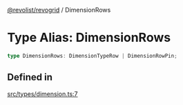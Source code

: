 [@revolist/revogrid](README.md) / DimensionRows

# Type Alias: DimensionRows

```ts
type DimensionRows: DimensionTypeRow | DimensionRowPin;
```

## Defined in

[src/types/dimension.ts:7](https://github.com/revolist/revogrid/blob/1ed53ebfdb262e9a8c2e5e06c64cb87ad0050ffc/src/types/dimension.ts#L7)
